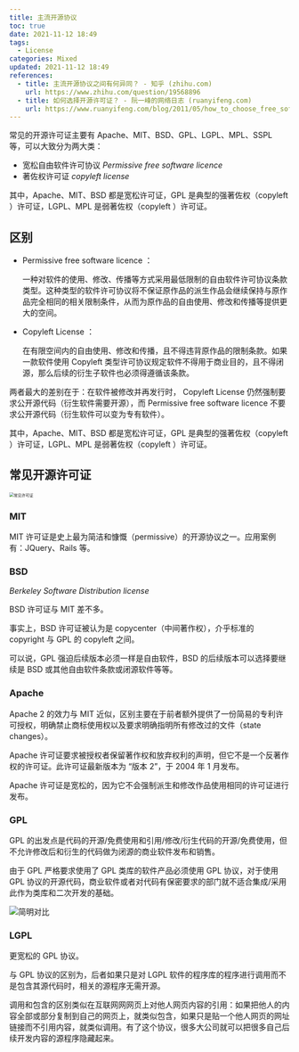 ```yaml
---
title: 主流开源协议
toc: true
date: 2021-11-12 18:49
tags:
  - License
categories: Mixed
updated: 2021-11-12 18:49
references:
  - title: 主流开源协议之间有何异同？ - 知乎 (zhihu.com)
    url: https://www.zhihu.com/question/19568896
  - title: 如何选择开源许可证？ - 阮一峰的网络日志 (ruanyifeng.com)
    url: https://www.ruanyifeng.com/blog/2011/05/how_to_choose_free_software_licenses.html
---
```


常见的开源许可证主要有 Apache、MIT、BSD、GPL、LGPL、MPL、SSPL 等，可以大致分为两大类：

- 宽松自由软件许可协议 *Permissive free software licence*
- 著佐权许可证 *copyleft license*

其中，Apache、MIT、BSD 都是宽松许可证，GPL 是典型的强著佐权（copyleft ）许可证，LGPL、MPL 是弱著佐权（copyleft ）许可证。

<!-- more -->

## 区别

- Permissive free software licence ：

	一种对软件的使用、修改、传播等方式采用最低限制的自由软件许可协议条款类型。这种类型的软件许可协议将不保证原作品的派生作品会继续保持与原作品完全相同的相关限制条件，从而为原作品的自由使用、修改和传播等提供更大的空间。

- Copyleft License ：

	在有限空间内的自由使用、修改和传播，且不得违背原作品的限制条款。如果一款软件使用 Copyleft 类型许可协议规定软件不得用于商业目的，且不得闭源，那么后续的衍生子软件也必须得遵循该条款。

两者最大的差别在于：在软件被修改并再发行时， Copyleft License 仍然强制要求公开源代码（衍生软件需要开源），而 Permissive free software licence 不要求公开源代码（衍生软件可以变为专有软件）。

其中，Apache、MIT、BSD 都是宽松许可证，GPL 是典型的强著佐权（copyleft ）许可证，LGPL、MPL 是弱著佐权（copyleft ）许可证。

## 常见开源许可证

<img src="https://picgo-1303870432.cos.ap-shanghai.myqcloud.com/img/free_software_licenses.png" alt=" 常见许可证 " style="zoom:50%;" />

### MIT

MIT 许可证是史上最为简洁和慷慨（permissive）的开源协议之一。应用案例有：JQuery、Rails 等。

### BSD

*Berkeley Software Distribution license*

BSD 许可证与 MIT 差不多。

事实上，BSD 许可证被认为是 copycenter（中间著作权），介乎标准的 copyright 与 GPL 的 copyleft 之间。

可以说，GPL 强迫后续版本必须一样是自由软件，BSD 的后续版本可以选择要继续是 BSD 或其他自由软件条款或闭源软件等等。

### Apache

Apache 2 的效力与 MIT 近似，区别主要在于前者额外提供了一份简易的专利许可授权，明确禁止商标使用权以及要求明确指明所有修改过的文件（state changes）。

Apache 许可证要求被授权者保留著作权和放弃权利的声明，但它不是一个反著作权的许可证。此许可证最新版本为 “版本 2”，于 2004 年 1 月发布。

Apache 许可证是宽松的，因为它不会强制派生和修改作品使用相同的许可证进行发布。

### GPL

GPL 的出发点是代码的开源/免费使用和引用/修改/衍生代码的开源/免费使用，但不允许修改后和衍生的代码做为闭源的商业软件发布和销售。

由于 GPL 严格要求使用了 GPL 类库的软件产品必须使用 GPL 协议，对于使用 GPL 协议的开源代码，商业软件或者对代码有保密要求的部门就不适合集成/采用此作为类库和二次开发的基础。

![简明对比](https://picgo-1303870432.cos.ap-shanghai.myqcloud.com/img/7149baf878e23293b9bd57df076b6e41_r.jpg)

### LGPL

更宽松的 GPL 协议。

与 GPL 协议的区别为，后者如果只是对 LGPL 软件的程序库的程序进行调用而不是包含其源代码时，相关的源程序无需开源。

调用和包含的区别类似在互联网网网页上对他人网页内容的引用：如果把他人的内容全部或部分复制到自己的网页上，就类似包含，如果只是贴一个他人网页的网址链接而不引用内容，就类似调用。有了这个协议，很多大公司就可以把很多自己后续开发内容的源程序隐藏起来。
